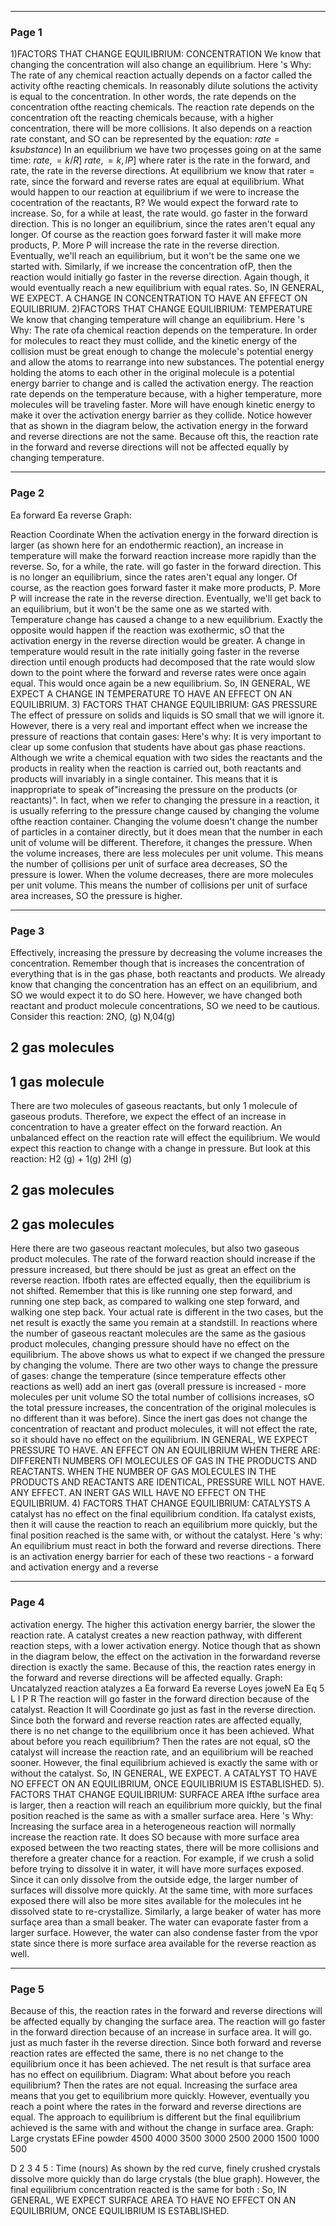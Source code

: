 

---

### Page 1

1)FACTORS THAT CHANGE EQUILIBRIUM: CONCENTRATION
We know that changing the concentration will also change an equilibrium.
Here 's Why:
The rate of any chemical reaction actually depends on a factor called the activity ofthe reacting
chemicals. In reasonably dilute solutions the activity is equal to the concentration. In other
words, the rate depends on the concentration ofthe reacting chemicals. The reaction rate
depends on the concentration oft the reacting chemicals because, with a higher concentration,
there will be more collisions. It also depends on a reaction rate constant, and SO can be
represented by the equation:
$rate = ksubstance)$
In an equilibrium we have two proçesses going on at the same time:
$rate, = k/R]$
$rate, = k,IP]$
where rater is the rate in the forward, and rate, the rate in the reverse directions. At equilibrium
we know that rater = rate, since the forward and reverse rates are equal at equilibrium.
What would happen to our reaction at equilibrium if we were to increase the cocentration of the
reactants, R? We would expect the forward rate to increase. So, for a while at least, the rate
would. go faster in the forward direction. This is no longer an equilibrium, since the rates aren't
equal any longer. Of course as the reaction goes forward faster it will make more products, P.
More P will increase the rate in the reverse direction. Eventually, we'll reach an equilibrium,
but it won't be the same one we started with. Similarly, if we increase the concentration ofP,
then the reaction would initially go faster in the reverse direction. Again though, it would
eventually reach a new equilibrium with equal rates.
So, IN GENERAL, WE EXPECT. A CHANGE IN CONCENTRATION TO HAVE AN EFFECT ON
EQUILIBRIUM.
2)FACTORS THAT CHANGE EQUILIBRIUM: TEMPERATURE
We know that changing temperature will change an equilibrium.
Here 's Why:
The rate ofa chemical reaction depends on the temperature. In order for molecules to react they
must collide, and the kinetic energy of the collision must be great enough to change the
molecule's potential energy and allow the atoms to rearrange into new substances. The potential
energy holding the atoms to each other in the original molecule is a potential energy barrier to
change and is called the activation energy. The reaction rate depends on the temperature
because, with a higher temperature, more molecules will be traveling faster. More will have
enough kinetic energy to make it over the activation energy barrier as they collide. Notice
however that as shown in the diagram below, the activation energy in the forward and reverse
directions are not the same. Because oft this, the reaction rate in the forward and reverse
directions will not be affected equally by changing temperature.


---

### Page 2

Ea forward
Ea reverse
Graph:


Reaction Coordinate
When the activation energy in the forward direction is larger (as shown here for an endothermic
reaction), an increase in temperature will make the forward reaction increase more rapidly than
the reverse. So, for a while, the rate. will go faster in the forward direction. This is no longer an
equilibrium, since the rates aren't equal any longer. Of course, as the reaction goes forward
faster it make more products, P. More P will increase the rate in the reverse direction.
Eventually, we'll get back to an equilibrium, but it won't be the same one as we started with.
Temperature change has caused a change to a new equilibrium.
Exactly the opposite would happen if the reaction was exothermic, sO that the activation energy
in the reverse direction would be greater. A change in temperature would result in the rate
initially going faster in the reverse direction until enough products had decomposed that the rate
would slow down to the point where the forward and reverse rates were once again equal. This
would once again be a new equilibrium.
So, IN GENERAL, WE EXPECT A CHANGE IN TEMPERATURE TO HAVE AN EFFECT ON AN
EQUILIBRIUM.
3) FACTORS THAT CHANGE EQUILIBRIUM: GAS PRESSURE
The effect of pressure on solids and liquids is SO small that we will ignore it. However, there is a
very real and important effect when we increase the pressure of reactions that contain gases:
Here's why:
It is very important to clear up some confusion that students have about gas phase reactions.
Although we write a chemical equation with two sides the reactants and the products in
reality when the reaction is carried out, both reactants and products will invariably in a single
container. This means that it is inappropriate to speak of"increasing the pressure on the
products (or reactants)".
In fact, when we refer to changing the pressure in a reaction, it is usually referring to the
pressure change caused by changing the volume ofthe reaction container. Changing the volume
doesn't change the number of particles in a container directly, but it does mean that the number
in each unit of volume will be different. Therefore, it changes the pressure.
When the volume increases, there are less molecules per unit volume. This means the number
of çollisions per unit of surface area decreases, SO the pressure is lower.
When the volume decreases, there are more molecules per unit volume. This means the number
of collisions per unit of surface area increases, SO the pressure is higher.


---

### Page 3

Effectively, increasing the pressure by decreasing the volume increases the concentration.
Remember though that is increases the concentration of everything that is in the gas phase, both
reactants and products.
We already know that changing the concentration has an effect on an equilibrium, and SO we
would expect it to do SO here. However, we have changed both reactant and product molecule
concentrations, SO we need to be cautious. Consider this reaction:
2NO, (g)
N,04(g)
## 2 gas molecules
## 1 gas molecule
There are two molecules of gaseous reactants, but only 1 molecule of gaseous produts.
Therefore, we expect the effect of an increase in concentration to have a greater effect on the
forward reaction. An unbalanced effect on the reaction rate will effect the equilibrium. We
would expect this reaction to change with a change in pressure. But look at this reaction:
H2 (g) + 1(g)
2HI (g)
## 2 gas molecules
## 2 gas molecules
Here there are two gaseous reactant molecules, but also two gaseous product molecules. The
rate of the forward reaction should increase if the pressure increased, but there should be just as
great an effect on the reverse reaction. Ifboth rates are effected equally, then the equilibrium is
not shifted. Remember that this is like running one step forward, and running one step back, as
compared to walking one step forward, and walking one step back. Your actual rate is different
in the two cases, but the net result is exactly the same you remain at a standstill.
In reactions where the number of gaseous reactant molecules are the same as the gasious product
molecules, changing pressure should have no effect on the equilibrium. The above shows us
what to expect if we changed the pressure by changing the volume. There are two other ways to
change the pressure of gases:
change the temperature (since temperature effects other reactions as well)
add an inert gas (overall pressure is increased - more molecules per unit volume
SO the total number of collisions increases, sO the total pressure increases, the
concentration of the original molecules is no different than it was before). Since
the inert gas does not change the concentration of reactant and product molecules,
it will not effect the rate, so it should have no effect on the equilibrium.
IN GENERAL, WE EXPECT PRESSURE TO HAVE. AN EFFECT ON AN EQUILIBRIUM WHEN THERE
ARE: DIFFERENTI NUMBERS OFI MOLECULES OF GAS IN THE PRODUCTS AND REACTANTS. WHEN
THE NUMBER OF GAS MOLECULES IN THE PRODUCTS AND REACTANTS ARE IDENTICAL,
PRESSURE WILL NOT HAVE. ANY EFFECT. AN INERT GAS WILL HAVE NO EFFECT ON THE
EQUILIBRIUM.
4) FACTORS THAT CHANGE EQUILIBRIUM: CATALYSTS
A catalyst has no effect on the final equilibrium condition. Ifa catalyst exists, then it will cause
the reaction to reach an equilibrium more quickly, but the final position reached is the same
with, or without the catalyst.
Here 's why:
An equilibrium must react in both the forward and reverse directions. There is an activation
energy barrier for each of these two reactions - a forward and activation energy and a reverse


---

### Page 4

activation energy. The higher this activation energy barrier, the slower the reaction rate.
A catalyst creates a new reaction pathway, with different reaction steps, with a lower activation
energy. Notice though that as shown in the diagram below, the effect on the activation
in
the forwardand reverse direction is exactly the same. Because of this, the reaction rates energy in the
forward and reverse directions will be affected equally.
Graph:
Uncatalyzed reaction
atalyzes a
Ea forward
Ea reverse
Loyes
joweN
Ea
Eq
5
L
I
P
R
The reaction will go faster in the forward direction because of the catalyst. Reaction It will Coordinate go just as fast
in the reverse direction. Since both the forward and reverse reaction rates are affected equally,
there is no net change to the equilibrium once it has been achieved. What about before you
reach equilibrium? Then the rates are not equal, sO the catalyst will increase the reaction rate,
and an equilibrium will be reached sooner. However, the final equilibrium achieved is exactly
the same with or without the catalyst.
So, IN GENERAL, WE EXPECT. A CATALYST TO HAVE NO EFFECT ON AN EQUILIBRIUM, ONCE
EQUILIBRIUM IS ESTABLISHED.
5). FACTORS THAT CHANGE EQUILIBRIUM: SURFACE AREA
Ifthe surface area is larger, then a reaction will reach an equilibrium more quickly, but the final
position reached is the same as with a smaller surface area.
Here 's Why:
Increasing the surface area in a heterogeneous reaction will normally increase the reaction rate.
It does SO because with more surface area exposed between the two reacting states, there will be
more collisions and therefore a greater chance for a reaction. For example, if we crush a solid
before trying to dissolve it in water, it will have more surfaçes exposed. Since it can only
dissolve from the outside edge, the larger number of surfaces will dissolve more quickly. At the
same time, with more surfaces exposed there will also be more sites available for the molecules
int he dissolved state to re-crystallize. Similarly, a large beaker of water has more surfaçe area
than a small beaker. The water can evaporate faster from a larger surface. However, the water
can also condense faster from the vpor state since there is more surface area available for the
reverse reaction as well.


---

### Page 5

Because of this, the reaction rates in the forward and reverse directions will be affected equally
by changing the surface area. The reaction will go faster in the forward direction because of an
increase in surface area. It will go. just as much faster ih the reverse direction. Since both
forward and reverse reaction rates are effected the same, there is no net change to the
equilibrium once it has been achieved. The net result is that surface area has no effect on
equilibrium.
Diagram:
What about before you reach equilibrium? Then the rates are not equal. Increasing the surface
area means that you get to equilibrium more quickly. However, eventually you reach a point
where the rates in the forward and reverse directions are equal. The approach to equilibrium is
different but the final equilibrium achieved is the same with and without the change in surface
area.
Graph:
Large crystats EFine powder
4500
4000
3500
3000
2500
2000
1500
1000
500

D
2
3
4
5
:
Time (nours)
As shown by the red curve, finely crushed crystals dissolve more quickly than do
large crystals (the blue graph). However, the final equilibrium concentration reacted
is the same for both :
So, IN GENERAL, WE EXPECT SURFACE AREA TO HAVE NO EFFECT ON AN EQUILIBRIUM, ONCE
EQUILIBRIUM IS ESTABLISHED.